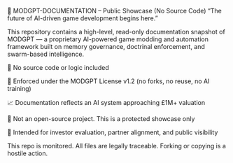 🔖 MODGPT-DOCUMENTATION – Public Showcase (No Source Code)
“The future of AI-driven game development begins here.”

This repository contains a high-level, read-only documentation snapshot of MODGPT — a proprietary AI-powered game modding and automation framework built on memory governance, doctrinal enforcement, and swarm-based intelligence.

🧠 No source code or logic included

🔐 Enforced under the MODGPT License v1.2 (no forks, no reuse, no AI training)

📈 Documentation reflects an AI system approaching £1M+ valuation

🚫 Not an open-source project. This is a protected showcase only

💼 Intended for investor evaluation, partner alignment, and public visibility

This repo is monitored. All files are legally traceable. Forking or copying is a hostile action.
